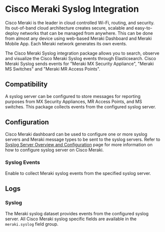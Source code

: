 # Cisco Meraki Syslog Integration

Cisco Meraki is the leader in cloud controlled Wi-Fi, routing, and security. Its out-of-band cloud architecture creates secure, scalable and easy-to-deploy networks that can be managed from anywhere. This can be done from almost any device using web-based Meraki Dashboard and Meraki Mobile App. Each Meraki network generates its own events. 

The Cisco Meraki Syslog integration package allows you to search, observe and visualize the Cisco Meraki Syslog events through Elasticsearch. Cisco Meraki Syslog sends events for "Meraki MX Security Appliance", "Meraki MS Switches" and "Meraki MR Access Points".

## Compatibility

A syslog server can be configured to store messages for reporting purposes from MX Security Appliances, MR Access Points, and MS switches. This package collects events from the configured syslog server.

## Configuration

Cisco Meraki dashboard can be used to configure one or more syslog servers and Meraki message types to be sent to the syslog servers. Refer to [Syslog Server Overview and Configuration](https://documentation.meraki.com/General_Administration/Monitoring_and_Reporting/Syslog_Server_Overview_and_Configuration#Configuring_a_Syslog_Server) page for more information on how to configure syslog server on Cisco Meraki.

### Syslog Events

Enable to collect Meraki syslog events from the specified syslog server.

## Logs

### Syslog

The Meraki syslog dataset provides events from the configured syslog server. All Cisco Meraki syslog specific fields are available in the `meraki.syslog` field group.
